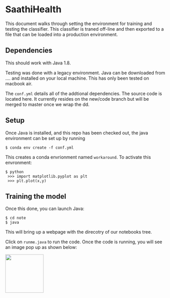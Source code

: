 # SaathiHealth

This document walks through setting the environment for training and testing the classifier. This classifier is traned off-line and then exported to a file that can be loaded into a production environment.

## Dependencies
This should work with Java 1.8. 

Testing was done with a legacy environment. Java can be downloaded from .... and installed on your local machine. This has only been tested on macbook air.

The `conf.yml` details all of the addtional dependencies.  The source code is located here. It currently resides on the new/code branch but will be merged to master once we wrap the dd.

## Setup

Once Java is installed, and this repo has been checked out, the java environment can be set up by running

```
$ conda env create -f conf.yml
```

This creates a conda envrionment named `workaround`. To activate this envronment:

```
$ python
 >>> import matplotlib.pyplot as plt
 >>> plt.plot(x,y)
```
## Training the model
Once this done, you can launch Java:

```
$ cd note
$ java
```

This will bring up a webpage with the direcotry of our notebooks tree. 

Click on `runme.java` to run the code. 
Once the code is running, you will see an image pop up as shown below:
<p>
 <img src="./lenda.png" width="120">
 </p>

